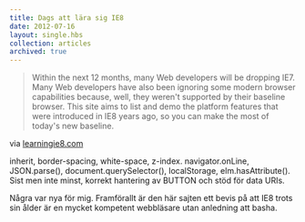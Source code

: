 ```yaml
---
title: Dags att lära sig IE8
date: 2012-07-16
layout: single.hbs
collection: articles
archived: true
---
```

> Within the next 12 months, many Web developers will be dropping IE7.
> Many Web developers have also been ignoring some modern browser
> capabilities because, well, they weren\'t supported by their baseline
> browser. This site aims to list and demo the platform features that
> were introduced in IE8 years ago, so you can make the most of today\'s
> new baseline.

via [learningie8.com](http://www.learningie8.com/)

inherit, border-spacing, white-space, z-index. navigator.onLine,
JSON.parse(), document.querySelector(), localStorage,
elm.hasAttribute(). Sist men inte minst, korrekt hantering av BUTTON och
stöd för data URIs.

Några var nya för mig. Framförallt är den här sajten ett bevis på att
IE8 trots sin ålder är en mycket kompetent webbläsare utan anledning att
basha.